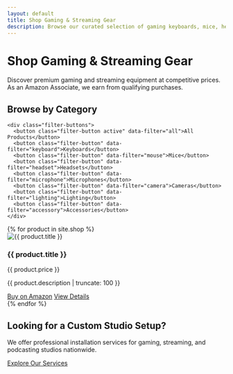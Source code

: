 ```yaml
---
layout: default
title: Shop Gaming & Streaming Gear
description: Browse our curated selection of gaming keyboards, mice, headsets, microphones, cameras, and more for gamers, streamers, and podcasters.
---
```


<div class="shop-page">
  <h1 class="page-title">Shop Gaming & Streaming Gear</h1>
  
  <p class="lead">Discover premium gaming and streaming equipment at competitive prices. As an Amazon Associate, we earn from qualifying purchases.</p>
  
  <div class="filter-section">
    <h2>Browse by Category</h2>
    
    <div class="filter-buttons">
      <button class="filter-button active" data-filter="all">All Products</button>
      <button class="filter-button" data-filter="keyboard">Keyboards</button>
      <button class="filter-button" data-filter="mouse">Mice</button>
      <button class="filter-button" data-filter="headset">Headsets</button>
      <button class="filter-button" data-filter="microphone">Microphones</button>
      <button class="filter-button" data-filter="camera">Cameras</button>
      <button class="filter-button" data-filter="lighting">Lighting</button>
      <button class="filter-button" data-filter="accessory">Accessories</button>
    </div>
  </div>
  
  <div class="shop-grid">
    {% for product in site.shop %}
    <div class="product-card product-item {% if product.categories %}{% for category in product.categories %}{{ category | slugify }} {% endfor %}{% endif %}">
      <img src="{{ product.image }}" alt="{{ product.title }}" class="product-image">
      <div class="product-card-content">
        <h3>{{ product.title }}</h3>
        <p class="price">{{ product.price }}</p>
        <p class="product-description">{{ product.description | truncate: 100 }}</p>
        <a href="{{ product.affiliate_link }}" class="btn btn-primary" target="_blank" rel="noopener noreferrer">Buy on Amazon</a>
        <a href="{{ product.url }}" class="btn btn-secondary">View Details</a>
      </div>
    </div>
    {% endfor %}
  </div>
  
  <div class="shop-empty-state" style="display: none;">
    <h3>No products found</h3>
    <p>Try selecting a different category or check back later for new products.</p>
  </div>
  
  <div class="shop-cta">
    <h2>Looking for a Custom Studio Setup?</h2>
    <p>We offer professional installation services for gaming, streaming, and podcasting studios nationwide.</p>
    <a href="/services/" class="btn btn-primary">Explore Our Services</a>
  </div>
</div>

<script>
  document.addEventListener('DOMContentLoaded', function() {
    const filterButtons = document.querySelectorAll('.filter-button');
    const productItems = document.querySelectorAll('.product-item');
    const emptyState = document.querySelector('.shop-empty-state');
    
    // Filter products when a filter button is clicked
    filterButtons.forEach(function(button) {
      button.addEventListener('click', function() {
        const filterValue = this.getAttribute('data-filter');
        
        // Update active button
        filterButtons.forEach(btn => btn.classList.remove('active'));
        this.classList.add('active');
        
        // Filter products
        let visibleProducts = 0;
        
        if (filterValue === 'all') {
          productItems.forEach(item => {
            item.style.display = 'block';
            visibleProducts++;
          });
        } else {
          productItems.forEach(function(item) {
            if (item.classList.contains(filterValue)) {
              item.style.display = 'block';
              visibleProducts++;
            } else {
              item.style.display = 'none';
            }
          });
        }
        
        // Show/hide empty state
        if (visibleProducts === 0) {
          emptyState.style.display = 'block';
        } else {
          emptyState.style.display = 'none';
        }
      });
    });
    
    // Initialize - check if we have products
    if (productItems.length === 0) {
      emptyState.style.display = 'block';
    }
  });
</script> 